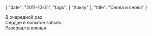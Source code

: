 {
   "date": "2011-10-31",
   "tags": [
      "Хокку"
   ],
   "title": "Снова и снова"
}

В очередной раз  
Сердце в попытке забыть  
Разорвал в клочья
